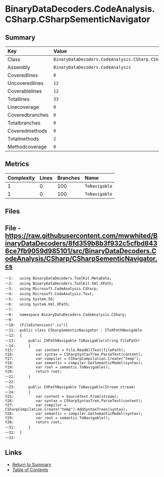 ﻿# BinaryDataDecoders.CodeAnalysis.CSharp.CSharpSementicNavigator

## Summary

| Key             | Value                                                            |
| :-------------- | :--------------------------------------------------------------- |
| Class           | `BinaryDataDecoders.CodeAnalysis.CSharp.CSharpSementicNavigator` |
| Assembly        | `BinaryDataDecoders.CodeAnalysis`                                |
| Coveredlines    | `0`                                                              |
| Uncoveredlines  | `12`                                                             |
| Coverablelines  | `12`                                                             |
| Totallines      | `33`                                                             |
| Linecoverage    | `0`                                                              |
| Coveredbranches | `0`                                                              |
| Totalbranches   | `0`                                                              |
| Coveredmethods  | `0`                                                              |
| Totalmethods    | `2`                                                              |
| Methodcoverage  | `0`                                                              |

## Metrics

| Complexity | Lines | Branches | Name          |
| :--------- | :---- | :------- | :------------ |
| 1          | 0     | 100      | `ToNavigable` |
| 1          | 0     | 100      | `ToNavigable` |

## Files

## File - https://raw.githubusercontent.com/mwwhited/BinaryDataDecoders/8fd359b8b3f932c5cfbd8436ce7fb9059d985101/src/BinaryDataDecoders.CodeAnalysis/CSharp/CSharpSementicNavigator.cs

```CSharp
〰1:   using BinaryDataDecoders.ToolKit.MetaData;
〰2:   using BinaryDataDecoders.ToolKit.Xml.XPath;
〰3:   using Microsoft.CodeAnalysis.CSharp;
〰4:   using Microsoft.CodeAnalysis.Text;
〰5:   using System.IO;
〰6:   using System.Xml.XPath;
〰7:   
〰8:   namespace BinaryDataDecoders.CodeAnalysis.CSharp;
〰9:   
〰10:  [FileExtension(".cs")]
〰11:  public class CSharpSementicNavigator : IToXPathNavigable
〰12:  {
〰13:      public IXPathNavigable ToNavigable(string filePath)
〰14:      {
‼15:          var content = File.ReadAllText(filePath);
‼16:          var syntax = CSharpSyntaxTree.ParseText(content);
‼17:          var compiler = CSharpCompilation.Create("temp");
‼18:          var semantic = compiler.GetSemanticModel(syntax);
‼19:          var root = semantic.ToNavigable();
‼20:          return root;
〰21:      }
〰22:  
〰23:      public IXPathNavigable ToNavigable(Stream stream)
〰24:      {
‼25:          var content = SourceText.From(stream);
‼26:          var syntax = CSharpSyntaxTree.ParseText(content);
‼27:          var compiler = CSharpCompilation.Create("temp").AddSyntaxTrees(syntax);
‼28:          var semantic = compiler.GetSemanticModel(syntax);
‼29:          var root = semantic.ToNavigable();
‼30:          return root;
〰31:      }
〰32:  }
〰33:  
```

## Links

* [Return to Summary](Summary.md)
* [Table of Contents](../TOC.md)

